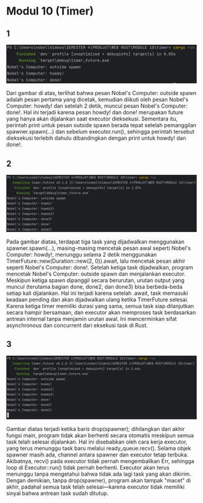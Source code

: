 # Modul 10 (Timer)

## 1
![img.png](img.png)

Dari gambar di atas, terlihat bahwa pesan Nobel's Computer: outside spawn adalah pesan pertama yang dicetak, kemudian diikuti oleh pesan Nobel's Computer: howdy! dan setelah 2 detik, muncul pesan Nobel's Computer: done!. Hal ini terjadi karena pesan howdy! dan done! merupakan future yang hanya akan dijalankan saat executor dieksekusi. Sementara itu, perintah print untuk pesan outside spawn berada tepat setelah pemanggilan spawner.spawn(...) dan sebelum executor.run(), sehingga perintah tersebut dieksekusi terlebih dahulu dibandingkan dengan print untuk howdy! dan done!.

## 2
![img_1.png](img_1.png)

Pada gambar diatas, terdapat tiga task yang dijadwalkan menggunakan spawner.spawn(...), masing-masing mencetak pesan awal seperti Nobel's Computer: howdy!, menunggu selama 2 detik menggunakan TimerFuture::new(Duration::new(2, 0)).await, lalu mencetak pesan akhir seperti Nobel's Computer: done!. Setelah ketiga task dijadwalkan, program mencetak Nobel's Computer: outside spawn dan menjalankan executor. Meskipun ketiga spawn dipanggil secara berurutan, urutan output yang muncul (terutama bagian done, done2, dan done3) bisa berbeda-beda setiap kali dijalankan. Hal ini terjadi karena setelah .await, task memasuki keadaan pending dan akan dijadwalkan ulang ketika TimerFuture selesai. Karena ketiga timer memiliki durasi yang sama, semua task siap dilanjutkan secara hampir bersamaan, dan executor akan memproses task berdasarkan antrean internal tanpa menjamin urutan awal. Ini mencerminkan sifat asynchronous dan concurrent dari eksekusi task di Rust.

## 3
![img_2.png](img_2.png)

Gambar diatas terjadi ketika baris drop(spawner); dihilangkan dari akhir fungsi main, program tidak akan berhenti secara otomatis meskipun semua task telah selesai dijalankan. Hal ini disebabkan oleh cara kerja executor, yang terus menunggu task baru melalui ready_queue.recv(). Selama objek spawner masih ada, channel antara spawner dan executor tetap terbuka. Akibatnya, recv() pada executor tidak pernah mengembalikan Err, sehingga loop di Executor::run() tidak pernah berhenti. Executor akan terus menunggu tanpa mengetahui bahwa tidak ada lagi task yang akan dikirim. Dengan demikian, tanpa drop(spawner), program akan tampak "macet" di akhir, padahal semua task telah selesai—karena executor tidak memiliki sinyal bahwa antrean task sudah ditutup.